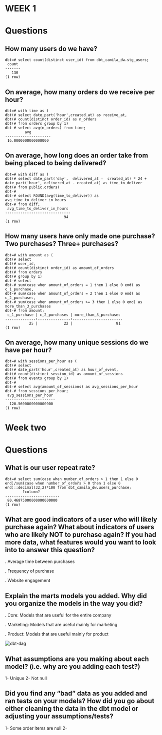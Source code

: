 # WEEK 1 
# Questions
## How many users do we have?
```
dbt=# select count(distinct user_id) from dbt_camila_dw.stg_users;
 count 
-------
   130
(1 row)
```
## On average, how many orders do we receive per hour?
```
dbt=# with time as (
dbt(# select date_part('hour',created_at) as receive_at,
dbt(# count(distinct order_id) as n_orders
dbt(# from orders group by 1)
dbt-# select avg(n_orders) from time;
         avg         
---------------------
 16.0000000000000000
```
## On average, how long does an order take from being placed to being delivered?
```
dbt=# with diff as (
dbt(# select date_part('day',  delivered_at -  created_at) * 24 + date_part('hour', delivered_at - created_at) as time_to_deliver
dbt(# from public.orders)  
dbt-# 
dbt-# select ROUND(avg(time_to_deliver)) as avg_time_to_deliver_in_hours
dbt-# from diff;
 avg_time_to_deliver_in_hours 
------------------------------
                           94
(1 row)
```
## How many users have only made one purchase? Two purchases? Three+ purchases?
```
dbt=# with amount as (
dbt(# select 
dbt(# user_id, 
dbt(# count(distinct order_id) as amount_of_orders
dbt(# from orders 
dbt(# group by 1)
dbt-# select 
dbt-# sum(case when amount_of_orders = 1 then 1 else 0 end) as c_1_purchase,
dbt-# sum(case when amount_of_orders = 2 then 1 else 0 end) as c_2_purchases,
dbt-# sum(case when amount_of_orders >= 3 then 1 else 0 end) as more_than_3_purchases
dbt-# from amount;
 c_1_purchase | c_2_purchases | more_than_3_purchases 
--------------+---------------+-----------------------
           25 |            22 |                    81
(1 row)
```
## On average, how many unique sessions do we have per hour?
```
dbt=# with sessions_per_hour as (
dbt(# select  
dbt(# date_part('hour',created_at) as hour_of_event, 
dbt(# count(distinct session_id) as amount_of_sessions 
dbt(# from events group by 1)
dbt-# 
dbt-# select avg(amount_of_sessions) as avg_sessions_per_hour
dbt-# from sessions_per_hour;
 avg_sessions_per_hour 
-----------------------
  120.5600000000000000
(1 row)
```

# Week two 
# Questions 
## What is our user repeat rate?
```
dbt=# select sum(case when number_of_orders > 1 then 1 else 0 end)/sum(case when number_of_orders > 0 then 1 else 0 end)::decimal(32,2)*100 from dbt_camila_dw.users_purchase;
        ?column?         
-------------------------
 80.46875000000000000000
(1 row)

```
## What are good indicators of a user who will likely purchase again? What about indicators of users who are likely NOT to purchase again? If you had more data, what features would you want to look into to answer this question?

. Average time between purchases 

. Frequency of purchase

. Website engagement 

## Explain the marts models you added. Why did you organize the models in the way you did?

. Core: Models that are useful for the entire company 

. Marketing: Models that are useful mainly for marketing

. Product:  Models that are useful mainly for product

![dbt-dag](https://user-images.githubusercontent.com/94656689/144169369-1a7b685a-61dd-4cd7-8bd3-785ea307abbb.png)

## What assumptions are you making about each model? (i.e. why are you adding each test?)

1- Unique 
2- Not null
## Did you find any “bad” data as you added and ran tests on your models? How did you go about either cleaning the data in the dbt model or adjusting your assumptions/tests?

1- Some order items are null 
2- 
